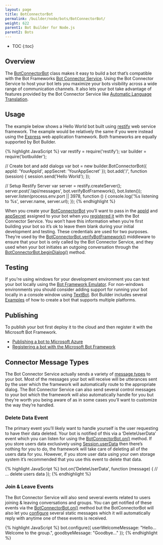 ```yaml
---
layout: page
title: BotConnectorBot
permalink: /builder/node/bots/BotConnectorBot/
weight: 622
parent1: Bot Builder for Node.js
parent2: Bots
---
```


* TOC
{:toc}

## Overview
The [BotConnectorBot](/sdkreference/nodejs/classes/_botbuilder_d_.botconnectorbot.html) class makes it easy to build a bot that’s compatible with the Bot Frameworks [Bot Connector Service](/connector/getstarted/). Using the Bot Connector Service to host your bot lets you maximize your bots visibility across a wide range of communication channels. It also lets your bot take advantage of features provided by the Bot Connector Service like [Automatic Language Translation](/connector/bot-options/#translation). 

## Usage
The example below shows a Hello World bot built using [restify](http://restify.com/) web service framework. The example would be relatively the same if you were instead using the [Express](http://expressjs.com/) web application framework. Both frameworks are equally supported by Bot Builder.

{% highlight JavaScript %}
var restify = require('restify');
var builder = require('botbuilder');

// Create bot and add dialogs
var bot = new builder.BotConnectorBot({ appId: 'YourAppId', appSecret: 'YourAppSecret' });
bot.add('/', function (session) {
   session.send('Hello World'); 
});

// Setup Restify Server
var server = restify.createServer();
server.post('/api/messages', bot.verifyBotFramework(), bot.listen());
server.listen(process.env.port || 3978, function () {
    console.log('%s listening to %s', server.name, server.url); 
});
{% endhighlight %}

When you create your [BotConnectorBot](/sdkreference/nodejs/classes/_botbuilder_d_.botconnectorbot.html#constructor) you’ll want to pass in the [appId](/sdkreference/nodejs/interfaces/_botbuilder_d_.ibotconnectoroptions.html#appid) and [appSecret]( /sdkreference/nodejs/interfaces/_botbuilder_d_.ibotconnectoroptions.html#appsecret) assigned to your bot when you [registered it](/connector/getstarted/#registering-your-bot-with-the-microsoft-bot-framework) with the Bot Connector Service. You won’t have this information when you’re first building your bot so it’s ok to leave them blank during your initial development and testing. These credentials are used for two purposes. They’re used by the [BotConnectorBot.verifyBotFramework()](/sdkreference/nodejs/classes/_botbuilder_d_.botconnectorbot.html#verifybotframework) middleware to ensure that your bot is only called by the Bot Connector Service, and they used when your bot initiates an outgoing conversation through the  [BotConnectorBot.beginDialog()](/sdkreference/nodejs/classes/_botbuilder_d_.botconnectorbot.html#begindialog) method.

## Testing
If you're using windows for your development environment you can test your bot locally using the [Bot Framework Emulator](/connector/tools/bot-framework-emulator/). For non-windows environments you should consider adding support for running your bot locally in a console window using [TextBot](/builder/node/bots/TextBot/). Bot Builder includes several [Examples](/builder/node/guides/examples/) of how to create a bot that supports multiple platforms.

## Publishing
To publish your bot first deploy it to the cloud and then register it with the Microsoft Bot Framework.

* [Publishing a bot to Microsoft Azure](/connector/getstarted/#publishing-your-bot-application-to-microsoft-azure)
* [Registering a bot with the Microsoft Bot Framework](/connector/getstarted/#registering-your-bot-with-the-microsoft-bot-framework)

## Connector Message Types
The Bot Connector Service actually sends a variety of [message types](/connector/message-types/) to your bot. Most of the messages your bot will receive will be utterances sent by the user which the framework will automatically route to the appropriate dialog. The Bot Connector Service can also send several control messages to your bot which the framework will also automatically handle for you but they’re worth you being aware of as in some cases you’ll want to customize the way they’re handled.

### Delete Data Event
The primary event you’ll likely want to handle yourself is the user requesting to have their data deleted.  Your bot is notified of this via a ‘DeleteUserData’ event which you can listen for using the [BotConnectorBot.on()](/sdkreference/nodejs/classes/_botbuilder_d_.botconnectorbot.html#on) method.  If you store users data exclusively using [Session.userData](/sdkreference/nodejs/classes/_botbuilder_d_.session.html#userdata) then there’s nothing for you to do, the framework will take care of deleting all of the users data for you. However, if you store user data using your own storage system it’s recommended that you use this event to delete that data.

{% highlight JavaScript %}
bot.on('DeleteUserData', function (message) {
    // ... delete users data
});
{% endhighlight %}

### Join & Leave Events
The Bot Connector Service will also send several events related to users joining & leaving conversations and groups. You can get notified of these events via the [BotConnectorBot.on()](/sdkreference/nodejs/classes/_botbuilder_d_.botconnectorbot.html#on) method but the BotConnectorBot will also let you [configure](/sdkreference/nodejs/interfaces/_botbuilder_d_.ibotconnectoroptions.html) several static messages which it will automatically reply with anytime one of these events is received.

{% highlight JavaScript %}
bot.configure({
    userWelcomeMessage: "Hello... Welcome to the group.",
    goodbyeMessage: "Goodbye..."
});
{% endhighlight %}

